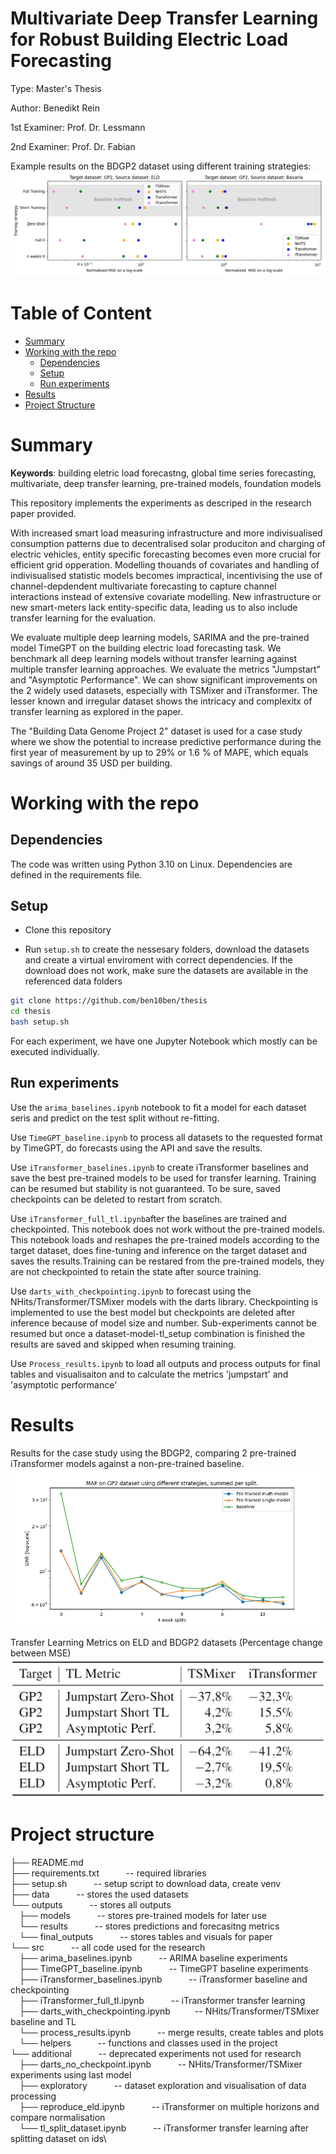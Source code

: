 # Multivariate Deep Transfer Learning for Robust Building Electric Load Forecasting
Type: Master's Thesis

Author: Benedikt Rein

1st Examiner: Prof. Dr. Lessmann

2nd Examiner: Prof. Dr. Fabian

Example results on the BDGP2 dataset using different training strategies:
![Results on BDGP2 dataset](https://github.com/ben10ben/thesis/blob/master/outputs/results/final_outputs/target_GP2.png)


# Table of Content
- [Summary](#Summary)
- [Working with the repo](#working-with-the-repo)
    - [Dependencies](#Dependencies)
    - [Setup](#Setup)
    - [Run experiments](#Run-experiments)
- [Results](#Results)
- [Project Structure](#Project-structure)


# Summary
**Keywords**: building eletric load forecastng, global time series forecasting, multivariate, deep transfer learning, pre-trained models, foundation models

This repository implements the experiments as descriped in the research paper provided. 

With increased smart load measuring infrastructure and more indivisualised consumption patterns due to decentralised solar produciton and charging of electric vehicles, entity specific forecasting becomes even more crucial for efficient grid opperation. Modelling thouands of covariates and handling of indivisualised statistic models becomes impractical, incentivising the use of channel-depdendent multivariate forecasting to capture channel interactions instead of extensive covariate modelling. New infrastructure or new smart-meters lack entity-specific data, leading us to also include transfer learning for the evaluation.

We evaluate multiple deep learning models, SARIMA and the pre-trained model TimeGPT on the building electric load forecasting task. We benchmark all deep learning models without transfer learning against multiple transfer learning approaches. We evaluate the metrics "Jumpstart" and "Asymptotic Performance". We can show significant improvements on the 2 widely used datasets, especially with TSMixer and iTransformer. The lesser known and irregular dataset shows the intricacy and complexitx of transfer learning as explored in the paper.

The "Building Data Genome Project 2" dataset is used for a case study where we show the potential to increase predictive performance during the first year of measurement by up to 29% or 1.6 % of MAPE, which equals savings of around 35 USD per building.  


# Working with the repo

## Dependencies
The code was written using Python 3.10 on Linux. Dependencies are defined in the requirements file. 

## Setup
- Clone this repository

- Run `setup.sh` to create the nessesary folders, download the datasets and create a virtual enviroment with correct dependencies.
If the download does not work, make sure the datasets are available in the referenced data folders

```bash
git clone https://github.com/ben10ben/thesis
cd thesis
bash setup.sh
```

For each experiment, we have one Jupyter Notebook which mostly can be executed individually.

## Run experiments
Use the `arima_baselines.ipynb` notebook to fit a model for each dataset seris and predict on the test split without re-fitting.

Use `TimeGPT_baseline.ipynb` to process all datasets to the requested format by TimeGPT, do forecasts using the API and save the results.

Use `iTransformer_baselines.ipynb` to create iTransformer baselines and save the best pre-trained models to be used for transfer learning. Training can be resumed but stability is not guaranteed. To be sure, saved checkpoints can be deleted to restart from scratch. 

Use `iTransformer_full_tl.ipynb`after the baselines are trained and checkpointed. This notebook does not work without the pre-trained models.
This notebook loads and reshapes the pre-trained models according to the target dataset, does fine-tuning and inference on the target dataset and saves the results.Training can be restared from the pre-trained models, they are not checkpointed to retain the state after source training.

Use `darts_with_checkpointing.ipynb` to forecast using the NHits/Transformer/TSMixer models with the darts library. Checkpointing is implemented to use the best model but checkpoints are deleted after inference because of model size and number. Sub-experiments cannot be resumed but once a dataset-model-tl_setup combination is finished the results are saved and skipped when resuming training.  

Use `Process_results.ipynb` to load all outputs and process outputs for final tables and visualisaiton and to calculate the metrics 'jumpstart' and 'asymptotic performance'

# Results

Results for the case study using the BDGP2, comparing 2 pre-trained iTransformer models against a non-pre-trained baseline.
![Case study on BDGP2 dataset](https://github.com/ben10ben/thesis/blob/master/outputs/results/final_outputs/startup_strategies_mae.png)

Transfer Learning Metrics on ELD and BDGP2 datasets (Percentage change between MSE)
![Transfer learning between ELD and BDGP2 with iTransformer and TSMixer](https://github.com/ben10ben/thesis/blob/master/outputs/results/final_outputs/tl_table_gp2_eld.png)

# Project structure

├── README.md\
├── requirements.txt                   &ensp;     &emsp;&emsp;-- required libraries\
├── setup.sh                           &ensp;     &emsp;&emsp;-- setup script to download data, create venv\
├── data                               &ensp;     &emsp;&emsp;-- stores the used datasets\
└── outputs                            &ensp;     &emsp;&emsp;-- stores all outputs\
&emsp;├── models                 &ensp;           &emsp;&emsp;-- stores pre-trained models for later use\
&emsp;└── results                &ensp;           &emsp;&emsp;-- stores predictions and forecasitng metrics\
&emsp;└── final_outputs          &ensp;           &emsp;&emsp;-- stores tables and visuals for paper\
└── src                                &ensp;     &emsp;&emsp;-- all code used for the research\
&emsp;├── arima_baselines.ipynb        &ensp;     &emsp;&emsp;-- ARIMA baseline experiments\
&emsp;├── TimeGPT_baseline.ipynb       &ensp;     &emsp;&emsp;-- TimeGPT baseline experiments\
&emsp;├── iTransformer_baselines.ipynb &ensp;     &emsp;&emsp;-- iTransformer baseline and checkpointing\
&emsp;├── iTransformer_full_tl.ipynb   &ensp;     &emsp;&emsp;-- iTransformer transfer learning\
&emsp;├── darts_with_checkpointing.ipynb&ensp;    &emsp;&emsp;-- NHits/Transformer/TSMixer baseline and TL\
&emsp;└── process_results.ipynb        &ensp;     &emsp;&emsp;-- merge results, create tables and plots\
&emsp;└── helpers                       &ensp;    &emsp;&emsp;-- functions and classes used in the project\
└── additional                          &ensp;    &emsp;&emsp;-- deprecated experiments not used for research\
&emsp;├── darts_no_checkpoint.ipynb &ensp;        &emsp;&emsp;-- NHits/Transformer/TSMixer experiments using last model\
&emsp;├── exploratory               &ensp;        &emsp;&emsp;-- dataset exploration and visualisation of data processing\
&emsp;├── reproduce_eld.ipynb       &ensp;        &emsp;&emsp;-- iTransformer on multiple horizons and compare normalisation\
&emsp;└── tl_split_dataset.ipynb    &ensp;        &emsp;&emsp;-- iTransformer transfer learning after splitting dataset on ids\
